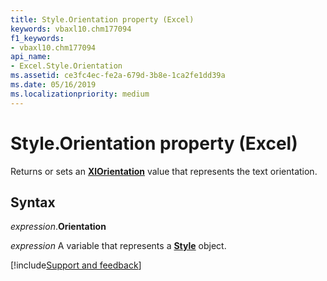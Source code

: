 ```yaml
---
title: Style.Orientation property (Excel)
keywords: vbaxl10.chm177094
f1_keywords:
- vbaxl10.chm177094
api_name:
- Excel.Style.Orientation
ms.assetid: ce3fc4ec-fe2a-679d-3b8e-1ca2fe1dd39a
ms.date: 05/16/2019
ms.localizationpriority: medium
---
```



# Style.Orientation property (Excel)

Returns or sets an **[XlOrientation](Excel.XlOrientation.md)** value that represents the text orientation.


## Syntax

_expression_.**Orientation**

_expression_ A variable that represents a **[Style](Excel.Style.md)** object.




[!include[Support and feedback](~/includes/feedback-boilerplate.md)]